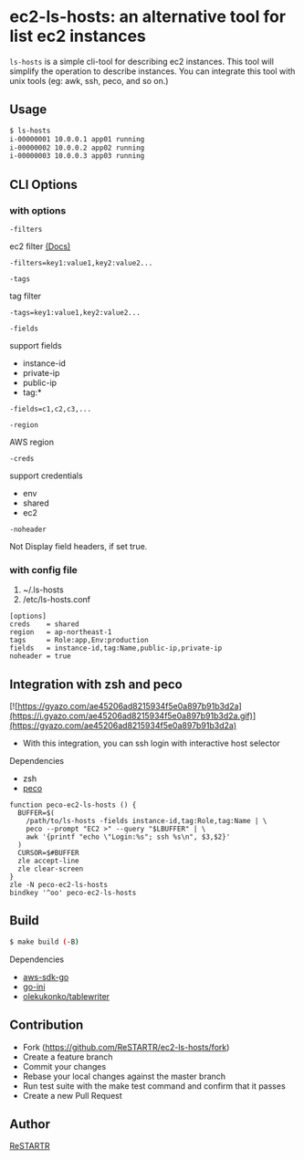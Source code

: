 ec2-ls-hosts: an alternative tool for list ec2 instances
====

`ls-hosts` is a simple cli-tool for describing ec2 instances.
This tool will simplify the operation to describe instances.
You can integrate this tool with unix tools (eg: awk, ssh, peco, and so on.)

Usage
----

```bash
$ ls-hosts
i-00000001 10.0.0.1 app01 running
i-00000002 10.0.0.2 app02 running
i-00000003 10.0.0.3 app03 running
```

CLI Options
----

### with options

`-filters`

ec2 filter  [(Docs)](http://docs.aws.amazon.com/sdk-for-go/api/service/ec2.html#type-DescribeInstancesInput)

```
-filters=key1:value1,key2:value2...
```

`-tags`

tag filter

```
-tags=key1:value1,key2:value2...
```

`-fields`

support fields

- instance-id
- private-ip
- public-ip
- tag:*

```
-fields=c1,c2,c3,...
```

`-region`

AWS region

`-creds`

support credentials

- env
- shared
- ec2

`-noheader`

Not Display field headers, if set true.

### with config file

1. ~/.ls-hosts
1. /etc/ls-hosts.conf

```
[options]
creds    = shared
region   = ap-northeast-1
tags     = Role:app,Env:production
fields   = instance-id,tag:Name,public-ip,private-ip
noheader = true
```

Integration with zsh and peco
----

[![https://gyazo.com/ae45206ad8215934f5e0a897b91b3d2a](https://i.gyazo.com/ae45206ad8215934f5e0a897b91b3d2a.gif)](https://gyazo.com/ae45206ad8215934f5e0a897b91b3d2a)

- With this integration, you can ssh login with interactive host selector

Dependencies

- zsh
- [peco](https://github.com/peco/peco)

```~/.zshrc
function peco-ec2-ls-hosts () {
  BUFFER=$(
    /path/to/ls-hosts -fields instance-id,tag:Role,tag:Name | \
    peco --prompt "EC2 >" --query "$LBUFFER" | \
    awk '{printf "echo \"Login:%s"; ssh %s\n", $3,$2}'
  )
  CURSOR=$#BUFFER
  zle accept-line
  zle clear-screen
}
zle -N peco-ec2-ls-hosts
bindkey '^oo' peco-ec2-ls-hosts
```

Build
----

```bash
$ make build (-B)
```

Dependencies

- [aws-sdk-go](https://github.com/aws/aws-sdk-go)
- [go-ini](https://github.com/go-ini/ini)
- [olekukonko/tablewriter](https://github.com/olekukonko/tablewriter)

Contribution
----

- Fork (https://github.com/ReSTARTR/ec2-ls-hosts/fork)
- Create a feature branch
- Commit your changes
- Rebase your local changes against the master branch
- Run test suite with the make test command and confirm that it passes
- Create a new Pull Request

Author
----

[ReSTARTR](https://github.com/ReSTARTR)
